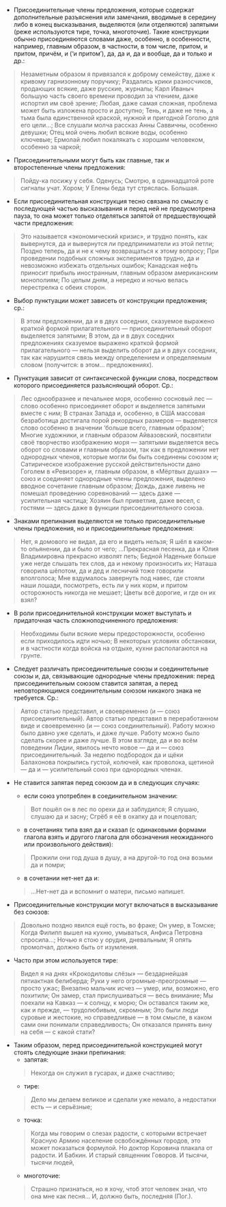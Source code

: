 - Присоединительные члены предложения, которые содержат дополнительные разъяснения или замечания, вводимые в середину либо в конец высказывания, выделяются (или отделяются) запятыми (реже используются тире, точка, многоточие). Такие конструкции обычно присоединяются словами даже, особенно, в особенности, например, главным образом, в частности, в том числе, притом, и притом, причём, и (‘и притом’), да, да и, да и вообще, да и только и др.:
> Незаметным образом я привязался к доброму семейству, даже к кривому гарнизонному поручику;
> Раздались крики разносчиков, продающих всякие, даже русские, журналы;
> Карл Иваныч большую часть своего времени проводил за чтением, даже испортил им своё зрение;
> Любая, даже самая сложная, проблема может быть изложена просто и доступно;
> Тень, и даже не тень, а тьма была единственной краской, нужной и пригодной Гоголю для его цели…;
> Все слушали молча рассказ Анны Саввичны, особенно девушки;
> Отец мой очень любил всякие воды, особенно ключевые;
> Ермолай любил покалякать с хорошим человеком, особенно за чаркой;

- Присоединительными могут быть как главные, так и второстепенные члены предложения:
> Пойду-ка посижу у себя. Оденусь;
> Смотрю, в одиннадцатой роте сигналы учат. Хором;
> У Елены беда тут стряслась. Большая.

- Если присоединительная конструкция тесно связана по смыслу с последующей частью высказывания и перед ней не предусмотрена пауза, то она может только отделяться запятой от предшествующей части предложения:
> Это называется «экономический кризис», и трудно понять, как вывернутся, да и вывернутся ли предприниматели из этой петли;
> Поздно теперь, да и не к чему возвращаться к этому вопросу;
> При проведении подобных сложных экспериментов трудно, да и невозможно избежать отдельных ошибок;
> Канадская нефть приносит прибыль иностранным, главным образом американским монополиям;
> По целым дням, а нередко и ночью велась перестрелка с обеих сторон.

- Выбор пунктуации может зависеть от конструкции предложения; ср.:
> В этом предложении, да и в двух соседних, сказуемое выражено краткой формой прилагательного — присоединительный оборот выделяется запятыми;
> В этом, да и в двух соседних предложениях сказуемое выражено краткой формой прилагательного — нельзя выделить оборот да и в двух соседних, так как нарушится связь между определением и определяемым словом (получится: в этом… предложениях).

- Пунктуация зависит от синтаксической функции слова, посредством которого присоединяется разъясняющий оборот. Ср.:
> Лес однообразнее и печальнее моря, особенно сосновый лес — слово особенно присоединяет оборот и выделяется запятыми вместе с ним;
> В странах Запада и, особенно, в США массовая безработица достигала порой рекордных размеров — выделяется слово особенно в значении ‘больше всего, главным образом’;
> Многие художники, и главным образом Айвазовский, посвятили своё творчество изображению моря — запятыми выделяется весь оборот со словами и главным образом, так как в предложении нет однородных членов, которые могли бы быть соединены союзом и;
> Сатирическое изображение русской действительности дано Гоголем в «Ревизоре» и, главным образом, в «Мёртвых душах» — союз и соединяет однородные члены предложения, выделено вводное сочетание главным образом;
> Дождь, даже ливень не помешал проведению соревнований — здесь даже — усилительная частица;
> Хозяин был приветлив, даже весел, с гостями — здесь даже в функции присоединительного союза.

- Знаками препинания выделяются не только присоединительные члены предложения, но и присоединительные предложения:
> Нет, я домового не видал, да его и видеть нельзя;
> Я шёл в каком-то опьянении, да и было от чего;
> …Прекрасная песенка, да и Юлия Владимировна прекрасно изволят петь;
> Бедной Наденьке больше уже негде слышать тех слов, да и некому произносить их;
> Наташа говорила шёпотом, да и дед и лесничий тоже говорили вполголоса;
> Мне вздумалось завернуть под навес, где стояли наши лошади, посмотреть, есть ли у них корм, и притом осторожность никогда не мешает;
> Цветы всё дорогие, и где он их взял?

- В роли присоединительной конструкции может выступать и придаточная часть сложноподчиненного предложения:
> Необходимы были всякие меры предосторожности, особенно если приходилось идти ночью;
> В некоторых условиях обстановки, и в частности когда войска на отдыхе, кухни располагаются на грунте.

- Следует различать присоединительные союзы и соединительные союзы и, да, связывающие однородные члены предложения: перед присоединительным союзом ставится запятая, а перед неповторяющимся соединительным союзом никакого знака не требуется. Ср.:
> Автор статью представил, и своевременно (и — союз присоединительный).
> Автор статью представил в переработанном виде и своевременно (и — союз соединительный).
> Работу можно было давно уже сделать, и даже лучше.
> Работу можно было сделать скорее и даже лучше.
> В этом взгляде, да и во всём поведении Лидии, явилось нечто новое — да и — союз присоединительный.
> За неделю подбородок да и щёки Балахонова покрылись густой, колючей, как проволока, щетиной — да и — усилительный союз при однородных членах.

- Не ставится запятая перед союзом да и в следующих случаях:
	- если союз употреблен в соединительном значении:
	> Вот пошёл он в лес по орехи да и заблудился;
	Я слушаю, слушаю да и засну;
	Сгрёб я её в охапку да и поцеловал;
	- в сочетаниях типа взял да и сказал (с одинаковыми формами глагола взять и другого глагола для обозначения неожиданного или произвольного действия):
	> Прожили они год душа в душу, а на другой-то год она возьми да и помри;
	- в сочетании нет-нет да и:
	> …Нет-нет да и вспомнит о матери, письмо напишет.

- Присоединительные конструкции могут включаться в высказывание без союзов:
> Довольно поздно явился ещё гость, во фраке;
> Он умер, в Томске;
> Когда Филипп вышел на кухню, умываться, Анфиса Петровна спросила…;
> Ночью я стою у орудия, дневальным;
> Я опять промолчал, должно быть от изумления.

- Часто при этом используется тире:
> Видел я на днях «Крокодиловы слёзы» — бездарнейшая пятиактная белиберда;
> Руки у него огромные-преогромные — просто ужас;
> Внезапно мальчик исчез — умер, или, возможно, его похитили;
> Он замер, стал прислушиваться — весь внимание;
> Мы поехали на Кавказ — к солнцу, к морю;
> Он оставался таким же, как и прежде, — трудолюбивым, скромным;
> Это были люди суровые и жестокие, но справедливые — в том смысле, в каком сами они понимали справедливость;
> Он отказался принять вину на себя — с какой стати?

- Таким образом, перед присоединительной конструкцией могут стоять следующие знаки препинания:
	- запятая:
	> Некогда он служил в гусарах, и даже счастливо;
	- тире:
	> Дело мы делаем великое и сделали уже немало, а недостатки есть — и серьёзные;
	- точка:
	> Когда мы говорим о слезах радости, с которыми встречает Красную Армию население освобождённых городов, это может показаться формулой. Но доктор Коровина плакала от радости. И Бабкин. И старый священник Говоров. И тысячи, тысячи людей,
	- многоточие:
	> Страшно признаться, но я хочу, чтоб этот человек знал, что она мне как песня… И, должно быть, последняя (Пог.).
